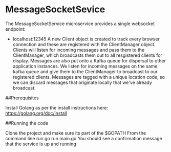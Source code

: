 # MessageSocketSevice

The MessageSocketService microservice provides a single websocket endpoint:

- localhost:12345 
A new Client object is created to track every browser connection and these are registered with the ClientManager object.
Clients will listen for incoming messages and pass them to the ClientManager, which broadcasts them out to all resgistered clients for display.
Messages are also put onto a Kafka queue for dispersal to other application instances.
We listen for incoming messages on the same kafka queue and give them to the ClientManager to broadcast to our registered clients.
Messages are tagged with a unique location code, so we can discard messages that originate locally that we've already broadcast.


##Prerequisites

Install Golang as per the install instructions here: https://golang.org/doc/install

##Running the code

Clone the project and make sure its part of the $GOPATH
From the command line run go run main.go
You should see a confirmation message that the service is up and running
